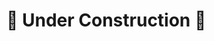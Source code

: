# :construction: Under Construction :construction:

<!--

# 05 Asynchronous JS & APIs

## 1.



<blockquote>
<details>
<summary>Display hints...</summary>
<p></p>
<details>
<summary>Display solution...</summary>

```js

```

</details>
</details>
</blockquote>

<sub><sup>_Exercise XX are created by Marijn Haverbeke, [Eloquent JavaScript](https://eloquentjavascript.net/). Licensed under [CC BY-NC 3.0](https://creativecommons.org/licenses/by-nc/3.0/)_<sup><sub>

-->
